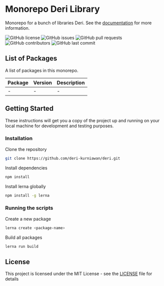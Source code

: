 # Monorepo Deri Library
Monorepo for a bunch of libraries Deri. See the [documentation](https://deri.deri.my.id) for more information.

![GitHub license](https://img.shields.io/github/license/deri-kurniawan/deri.svg) ![GitHub issues](https://img.shields.io/github/issues/deri-kurniawan/deri.svg) ![GitHub pull requests](https://img.shields.io/github/issues-pr/deri-kurniawan/deri.svg) ![GitHub contributors](https://img.shields.io/github/contributors/deri-kurniawan/deri.svg) ![GitHub last commit](https://img.shields.io/github/last-commit/deri-kurniawan/deri.svg)

## List of Packages

A list of packages in this monorepo.

| Package | Version | Description |
|---------|---------|-------------|
|    -    |    -    |      -      |

## Getting Started

These instructions will get you a copy of the project up and running on your local machine for development and testing purposes.

### Installation

Clone the repository

```bash
git clone https://github.com/deri-kurniawan/deri.git
```

Install dependencies

```bash
npm install
```

Install lerna globally

```bash
npm install -g lerna
```

### Running the scripts

Create a new package

```bash
lerna create <package-name>
```

Build all packages

```bash
lerna run build
```

## License

This project is licensed under the MIT License - see the [LICENSE](LICENSE) file for details